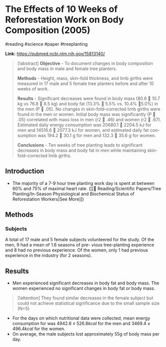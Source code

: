 # The Effects of 10 Weeks of Reforestation Work on Body Composition (2005)
#reading #science #paper #treeplanting 

**Link:** https://pubmed.ncbi.nlm.nih.gov/15813140/

>[!abstract]
>**Objective** - To document changes in body composition and body mass in male and female tree planters.
>
>**Methods** - Height, mass, skin-fold thickness, and limb girths were measured in 17 male and 5 female tree planters before and after 10 weeks of work.
>
>**Results** - Significant decreases were found in body mass (80.6  10.7 kg vs 76.8  8.5 kg) and body fat (13.3%  5.5% vs. 10.4%  5.0%) in the men (P  .05). No changes in skin-fold–corrected limb girths were found in the men or women. Initial body mass was significantly (P  .05) correlated with mass loss in men (r2  .46) and women (r2  .67). Estimated daily energy consumption was 20680.1  2204.5 kJ for men and 14516.6  2077.3 kJ for women, and estimated daily fat con- sumption was 194.2  30.1 g for men and 132.3  35.6 g for women.
>
>**Conclusions** - Ten weeks of tree planting leads to significant decreases in body mass and body fat in men while maintaining skin-fold–corrected limb girths.

## Introduction
- The majority of a 7-9 hour tree planting work day is spent at between 60% and 75% of maximal heart rate. ([[📕 Reading/Scientific Papers/Tree Planting/In-Season Physiological and Biochemical Status of Reforestation Workers|See More]])

## Methods
### Subjects
A total of 17 male and 5 female subjects volunteered for the study. Of the men, 9 had a mean of 1.6 seasons of pre- vious tree-planting experience and 8 had no previous experience. Of the women, only 1 had previous experience in the industry (for 2 seasons).

## Results
- Men experienced significant decreases in body fat and body mass. The women experienced no significant changes in body fat or body mass.

>[!attention]
>They found similar decreases in the female subject but could not achieve statistical significance due to the small sample size (N=5)

- For the days on which nutritional data were collected, mean energy consumption for was $4942.6 \pm 526.8 kcal$ for the men and $3469.4 \pm 496.4 kcal$ for the women.
- On average, the male subjects lost approximately 55g of body mass per day.